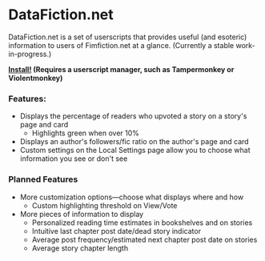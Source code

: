 # DataFiction.net
DataFiction.net is a set of userscripts that provides useful (and esoteric) information to users of Fimfiction.net at a glance. (Currently a stable work-in-progress.)

**[Install!](https://github.com/ReluctusB/DataFiction.net/raw/master/DataFiction.user.js)
(Requires a userscript manager, such as Tampermonkey or Violentmonkey)**

### Features:
- Displays the percentage of readers who upvoted a story on a story's page and card
  - Highlights green when over 10%
- Displays an author's followers/fic ratio on the author's page and card
- Custom settings on the Local Settings page allow you to choose what information you see or don't see

### Planned Features
- More customization options—choose what displays where and how
  - Custom highlighting threshold on View/Vote
- More pieces of information to display
  - Personalized reading time estimates in bookshelves and on stories
  - Intuitive last chapter post date/dead story indicator
  - Average post frequency/estimated next chapter post date on stories
  - Average story chapter length
  
